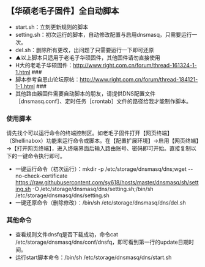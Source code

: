 ## 【华硕老毛子固件】全自动脚本
* start.sh：立刻更新规则的脚本
* setting.sh：初次运行的脚本，自动修改配置与启用dnsmasq，只需要运行一次。
* del.sh：删除所有更改，出问题了只需要运行一下即可还原
* ▲以上脚本只适用于老毛子华硕固件，其他固件请勿直接使用
* H大的老毛子华硕固件：http://www.right.com.cn/forum/thread-161324-1-1.html ###
* 脚本参考自恩山论坛原帖：http://www.right.com.cn/forum/thread-184121-1-1.html ###
* 其他路由器固件需要自动脚本的朋友，请提供DNS配置文件［dnsmasq.conf］、定时任务［crontab］文件的路径给我才能制作脚本。

### 使用脚本
请先找个可以运行命令的终端控制区。如老毛子固件打开【网页终端】（Shellinabox）功能来运行命令或脚本。在【配置扩展环境】→启用【网页终端】→【打开网页终端】，进入终端界面后输入路由账号、密码即可开始。直接复制以下的一键命令执行即可。
* 一键运行命令（初次运行）：mkdir -p /etc/storage/dnsmasq/dns;wget --no-check-certificate https://raw.githubusercontent.com/sy618/hosts/master/dnsmasq/sh/setting.sh -O /etc/storage/dnsmasq/dns/setting.sh;/bin/sh /etc/storage/dnsmasq/dns/setting.sh
* 一键还原命令（删除修改）：/bin/sh /etc/storage/dnsmasq/dns/del.sh

### 其他命令
* 查看规则文件dnsfq是否下载成功，命令cat /etc/storage/dnsmasq/dns/conf/dnsfq，即可看到第一行的update日期时间。
* 运行start脚本命令：/bin/sh /etc/storage/dnsmasq/dns/start.sh

